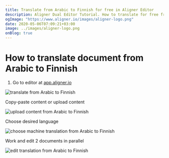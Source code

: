 ```yaml
---
title: Translate from Arabic to Finnish for free in Aligner Editor
description: Aligner Dual Editor Tutorial. How to translate for free from Arabic to Finnish. Aligner is multilingual document management platform. 
ogImage: "https://www.aligner.io/images/aligner-logo.png"
date: 2020-05-06T07:09:21+03:00
image: ../images/aligner-logo.png
onBlog: true
---
```


# How to translate document from Arabic to Finnish

1. Go to editor at [app.aligner.io](https://app.aligner.io "Aligner App web page")

![translate from Arabic to Finnish](../aligner-blank-editor.png "translate from Arabic to Finnish")

Copy-paste content or upload content

![upload content from Arabic to Finnish](../aligner-uploaded-document.png "upload content from Arabic to Finnish")

Choose desired language

![choose machine translation from Arabic to Finnish](../aligner-language-dropdown.png "choose machine translation from Arabic to Finnish")

Work and edit 2 documents in parallel

![edit translation from Arabic to Finnish](../aligner-double-sitded-editor.png "edit translation from Arabic to Finnish")

